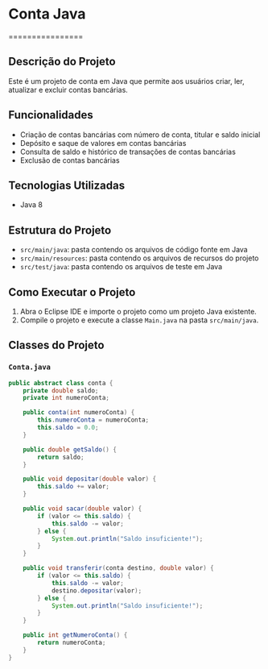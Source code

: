 # Conta Java

================

## Descrição do Projeto

Este é um projeto de conta em Java que permite aos usuários criar, ler, atualizar e excluir contas bancárias.

## Funcionalidades

* Criação de contas bancárias com número de conta, titular e saldo inicial
* Depósito e saque de valores em contas bancárias
* Consulta de saldo e histórico de transações de contas bancárias
* Exclusão de contas bancárias

## Tecnologias Utilizadas

* Java 8

## Estrutura do Projeto

* `src/main/java`: pasta contendo os arquivos de código fonte em Java
* `src/main/resources`: pasta contendo os arquivos de recursos do projeto
* `src/test/java`: pasta contendo os arquivos de teste em Java

## Como Executar o Projeto

1. Abra o Eclipse IDE e importe o projeto como um projeto Java existente.
2. Compile o projeto e execute a classe `Main.java` na pasta `src/main/java`.

## Classes do Projeto

### `Conta.java`
```java
public abstract class conta {
    private double saldo;
    private int numeroConta;

    public conta(int numeroConta) {
        this.numeroConta = numeroConta;
        this.saldo = 0.0;
    }

    public double getSaldo() {
        return saldo;
    }

    public void depositar(double valor) {
        this.saldo += valor;
    }

    public void sacar(double valor) {
        if (valor <= this.saldo) {
            this.saldo -= valor;
        } else {
            System.out.println("Saldo insuficiente!");
        }
    }

    public void transferir(conta destino, double valor) {
        if (valor <= this.saldo) {
            this.saldo -= valor;
            destino.depositar(valor);
        } else {
            System.out.println("Saldo insuficiente!");
        }
    }

    public int getNumeroConta() {
        return numeroConta;
    }
}
